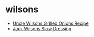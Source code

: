 # wilsons

 * [Uncle Wilsons Grilled Onions Recipe](index/u/uncle-wilsons-grilled-onions-recipe.json)
 * [Jack Wilsons Slaw Dressing](index/j/jack-wilsons-slaw-dressing.json)
